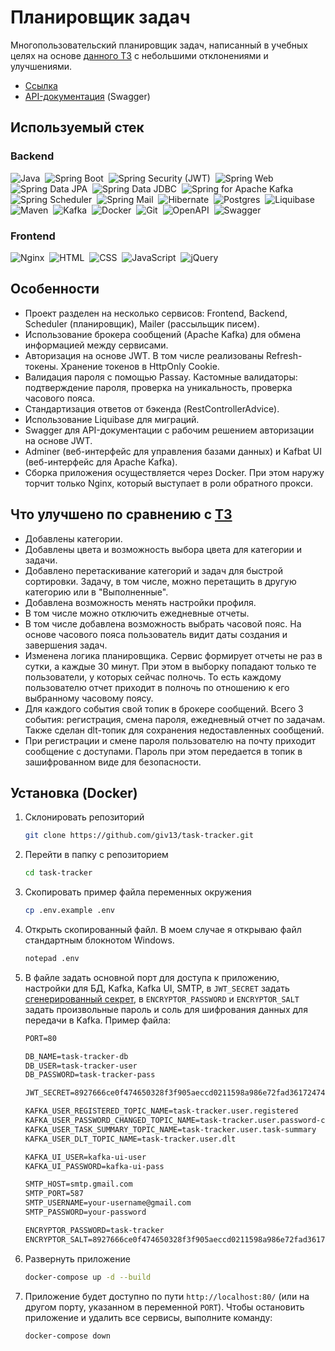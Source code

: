 # Планировщик задач

Многопользовательский планировщик задач, написанный в учебных целях на основе [данного ТЗ](sow.md) с небольшими отклонениями и улучшениями.

- [Ссылка](http://tt.giv13.beget.tech/)
- [API-документация](http://tt.giv13.beget.tech/api/swagger-ui/index.html) (Swagger)

## Используемый стек

### Backend

![Java](https://img.shields.io/badge/Java-ED8B00.svg?logo=openjdk&logoColor=fff)&nbsp;
![Spring Boot](https://img.shields.io/badge/Spring%20Boot-6DB33F?logo=springboot&logoColor=fff)&nbsp;
![Spring Security (JWT)](https://img.shields.io/badge/Spring%20Security%20(JWT)-6DB33F?logo=springsecurity&logoColor=fff)&nbsp;
![Spring Web](https://img.shields.io/badge/Spring%20Web-6DB33F?logo=spring&logoColor=fff)&nbsp;
![Spring Data JPA](https://img.shields.io/badge/Spring%20Data%20JPA-6DB33F?logo=spring&logoColor=fff)&nbsp;
![Spring Data JDBC](https://img.shields.io/badge/Spring%20Data%20JDBC-6DB33F?logo=spring&logoColor=fff)&nbsp;
![Spring for Apache Kafka](https://img.shields.io/badge/Spring%20for%20Apache%20Kafka-6DB33F?logo=spring&logoColor=fff)&nbsp;
![Spring Scheduler](https://img.shields.io/badge/Spring%20Scheduler-6DB33F?logo=spring&logoColor=fff)&nbsp;
![Spring Mail](https://img.shields.io/badge/Spring%20Mail-6DB33F?logo=spring&logoColor=fff)&nbsp;
![Hibernate](https://img.shields.io/badge/Hibernate-59666C?logo=hibernate&logoColor=fff)&nbsp;
![Postgres](https://img.shields.io/badge/Postgres-316192.svg?logo=postgresql&logoColor=fff)&nbsp;
![Liquibase](https://img.shields.io/badge/Liquibase-2962FF.svg?logo=liquibase&logoColor=fff)&nbsp;
![Maven](https://img.shields.io/badge/Maven-C71A36?logo=apachemaven&logoColor=fff)&nbsp;
![Kafka](https://img.shields.io/badge/Kafka-231F20?logo=apachekafka&logoColor=fff)&nbsp;
![Docker](https://img.shields.io/badge/Docker-2496ED?logo=docker&logoColor=fff)&nbsp;
![Git](https://img.shields.io/badge/Git-F05032?logo=git&logoColor=fff)&nbsp;
![OpenAPI](https://img.shields.io/badge/OpenAPI-6BA539?logo=openapiinitiative&logoColor=white)&nbsp;
![Swagger](https://img.shields.io/badge/Swagger-85EA2D?logo=swagger&logoColor=000)

### Frontend

![Nginx](https://img.shields.io/badge/Nginx-009639?logo=nginx&logoColor=fff)&nbsp;
![HTML](https://img.shields.io/badge/HTML-E34F26?logo=html5&logoColor=fff)&nbsp;
![CSS](https://img.shields.io/badge/CSS-639?logo=css&logoColor=fff)&nbsp;
![JavaScript](https://img.shields.io/badge/JavaScript-F7DF1E?logo=javascript&logoColor=000)&nbsp;
![jQuery](https://img.shields.io/badge/jQuery-0769AD?logo=jquery&logoColor=fff)

## Особенности

- Проект разделен на несколько сервисов: Frontend, Backend, Scheduler (планировщик), Mailer (рассыльщик писем).
- Использование брокера сообщений (Apache Kafka) для обмена информацией между сервисами.
- Авторизация на основе JWT. В том числе реализованы Refresh-токены. Хранение токенов в HttpOnly Cookie.
- Валидация пароля с помощью Passay. Кастомные валидаторы: подтверждение пароля, проверка на уникальность, проверка часового пояса.
- Стандартизация ответов от бэкенда (RestControllerAdvice).
- Использование Liquibase для миграций.
- Swagger для API-документации c рабочим решением авторизации на основе JWT.
- Adminer (веб-интерфейс для управления базами данных) и Kafbat UI (веб-интерфейс для Apache Kafka).
- Сборка приложения осуществляется через Docker. При этом наружу торчит только Nginx, который выступает в роли обратного прокси.

## Что улучшено по сравнению с [ТЗ](sow.md)

- Добавлены категории.
- Добавлены цвета и возможность выбора цвета для категории и задачи.
- Добавлено перетаскивание категорий и задач для быстрой сортировки. Задачу, в том числе, можно перетащить в другую категорию или в "Выполненные".
- Добавлена возможность менять настройки профиля.
- В том числе можно отключить ежедневные отчеты.
- В том числе добавлена возможность выбрать часовой пояс. На основе часового пояса пользователь видит даты создания и завершения задач.
- Изменена логика планировщика. Сервис формирует отчеты не раз в сутки, а каждые 30 минут. При этом в выборку попадают только те пользователи, у которых сейчас полночь. То есть каждому пользователю отчет приходит в полночь по отношению к его выбранному часовому поясу.
- Для каждого события свой топик в брокере сообщений. Всего 3 события: регистрация, смена пароля, ежедневный отчет по задачам. Также сделан dlt-топик для сохранения недоставленных сообщений.
- При регистрации и смене пароля пользователю на почту приходит сообщение с доступами. Пароль при этом передается в топик в зашифрованном виде для безопасности.

## Установка (Docker)

1. Склонировать репозиторий

    ```bash
    git clone https://github.com/giv13/task-tracker.git
    ```

2. Перейти в папку с репозиторием

    ```bash
    cd task-tracker
    ```

3. Скопировать пример файла переменных окружения

    ```bash
    cp .env.example .env
    ```

4. Открыть скопированный файл. В моем случае я открываю файл стандартным блокнотом Windows.

    ```bash
    notepad .env
    ```

5. В файле задать основной порт для доступа к приложению, настройки для БД, Kafka, Kafka UI, SMTP, в `JWT_SECRET` задать [сгенерированный секрет](https://jwtsecrets.com/#generator), в `ENCRYPTOR_PASSWORD` и `ENCRYPTOR_SALT` задать произвольные пароль и соль для шифрования данных для передачи в Kafka. Пример файла:

    ```txt
    PORT=80
   
    DB_NAME=task-tracker-db
    DB_USER=task-tracker-user
    DB_PASSWORD=task-tracker-pass
    
    JWT_SECRET=8927666ce0f474650328f3f905aeccd0211598a986e72fad36172474ec2a32f6
    
    KAFKA_USER_REGISTERED_TOPIC_NAME=task-tracker.user.registered
    KAFKA_USER_PASSWORD_CHANGED_TOPIC_NAME=task-tracker.user.password-changed
    KAFKA_USER_TASK_SUMMARY_TOPIC_NAME=task-tracker.user.task-summary
    KAFKA_USER_DLT_TOPIC_NAME=task-tracker.user.dlt
    
    KAFKA_UI_USER=kafka-ui-user
    KAFKA_UI_PASSWORD=kafka-ui-pass
    
    SMTP_HOST=smtp.gmail.com
    SMTP_PORT=587
    SMTP_USERNAME=your-username@gmail.com
    SMTP_PASSWORD=your-password
    
    ENCRYPTOR_PASSWORD=task-tracker
    ENCRYPTOR_SALT=8927666ce0f474650328f3f905aeccd0211598a986e72fad36172474ec2a32f6
    ```

6. Развернуть приложение

    ```bash
    docker-compose up -d --build
    ```

7. Приложение будет доступно по пути `http://localhost:80/` (или на другом порту, указанном в переменной `PORT`). Чтобы остановить приложение и удалить все сервисы, выполните команду:

    ```bash
    docker-compose down
    ```